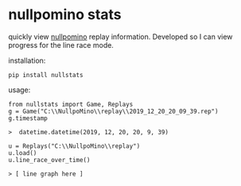 # nullpomino stats

quickly view [nullpomino](https://github.com/nullpomino/nullpomino) replay information. Developed so I can view progress for the line race mode.

installation:
```
pip install nullstats
```

usage:

```
from nullstats import Game, Replays
g = Game("C:\\NullpoMino\\replay\\2019_12_20_20_09_39.rep")
g.timestamp

>  datetime.datetime(2019, 12, 20, 20, 9, 39)

u = Replays("C:\\NullpoMino\\replay")
u.load()
u.line_race_over_time()

> [ line graph here ]
```
